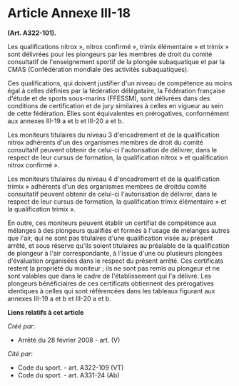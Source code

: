 # Article Annexe III-18

**(Art. A322-101).**

Les qualifications  nitrox »,  nitrox confirmé »,  trimix élémentaire » et  trimix » sont délivrées pour les plongeurs par
les membres de droit du comité consultatif de l'enseignement sportif de la plongée subaquatique et par la CMAS (Confédération
mondiale des activités subaquatiques).

Ces qualifications, qui doivent justifier d'un niveau de compétence au moins égal à celles définies par la fédération
délégataire, la Fédération française d'étude et de sports sous-marins (FFESSM), sont délivrées dans des conditions de
certification et de jury similaires à celles en vigueur au sein de cette fédération. Elles sont équivalentes en prérogatives,
conformément aux annexes III-19 a et b et III-20 a et b.

Les moniteurs titulaires du niveau 3 d'encadrement et de la qualification nitrox adhérents d'un des organismes membres de
droit du comité consultatif peuvent obtenir de celui-ci l'autorisation de délivrer, dans le respect de leur cursus de
formation, la  qualification nitrox » et  qualification nitrox confirmé ».

Les moniteurs titulaires du niveau 4 d'encadrement et de la  qualification trimix » adhérents d'un des organismes membres de
droitdu comité consultatif peuvent obtenir de celui-ci l'autorisation de délivrer, dans le respect de leur cursus de
formation, la  qualification trimix élémentaire » et la  qualification trimix ».

En outre, ces moniteurs peuvent établir un certifiat de compétence aux mélanges à des plongeurs qualifiés et formés à l'usage
de mélanges autres que l'air, qui ne sont pas titulaires d'une qualification visée au présent arrêté, et sous réserve qu'ils
soient titulaires au préalable de la qualification de plongeur à l'air correspondante, à l'issue d'une ou plusieurs plongées
d'évaluation organisées dans le respect du présent arrêté. Ces certificats restent la propriété du moniteur ; ils ne sont pas
remis au plongeur et ne sont valables que dans le cadre de l'établissement qui l'a délivré. Les plongeurs bénéficiaires de
ces certificats obtiennent des prérogatives identiques à celles qui sont référencées dans les tableaux figurant aux annexes
III-19 a et b et III-20 a et b.

**Liens relatifs à cet article**

_Créé par_:

  - Arrêté du 28 février 2008 - art. (V)

_Cité par_:

  - Code du sport. - art. A322-109 (VT)
  - Code du sport. - art. A331-24 (Ab)
